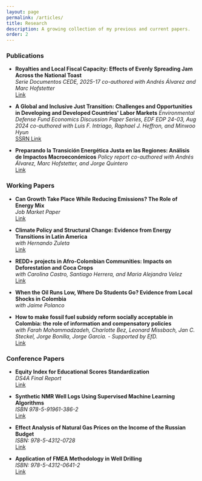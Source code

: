 ```yaml
---
layout: page
permalink: /articles/
title: Research
description: A growing collection of my previous and current papers.
order: 2
---
```


### Publications
- **Royalties and Local Fiscal Capacity: Effects of Evenly Spreading Jam Across the National Toast**  
  *Serie Documentos CEDE, 2025-17*
  *co-authored with Andrés Álvarez and Marc Hofstetter*  
  [Link](https://ideas.repec.org/p/col/000089/021389.html)

- **A Global and Inclusive Just Transition: Challenges and Opportunities in Developing and Developed Countries' Labor Markets**
  *Environmental Defense Fund Economics Discussion Paper Series, EDF EDP 24-03, Aug 2024*
  *co-authored with Luis F. Intriago, Raphael J. Heffron, and Minwoo Hyun*  
  [SSRN Link](https://papers.ssrn.com/sol3/papers.cfm?abstract_id=4927054)

- **Preparando la Transición Energética Justa en las Regiones: Análisis de Impactos Macroeconómicos** 
  *Policy report*
  *co-authored with Andrés Álvarez, Marc Hofstetter, and Jorge Quintero*  
  [Link](https://drive.google.com/file/d/1GrqKq97daDK4Y_TtNg9b-AISaHIokySr/view?usp=sharing)


### Working Papers
- **Can Growth Take Place While Reducing Emissions? The Role of Energy Mix**  
  *Job Market Paper*  
  [Link](https://drive.google.com/file/d/1OYfmpbXXvGDWXk05rwiFRDG5Hy7fEBmC/view?usp=sharing)

- **Climate Policy and Structural Change: Evidence from Energy Transitions in Latin America**  
  *with Hernando Zuleta*  
  [Link](https://drive.google.com/file/d/1DduJE1t9aS-qPoZ3kPA1HDYLHvaDmDIy/view?usp=sharing)

- **REDD+ projects in Afro-Colombian Communities: Impacts on Deforestation and Coca Crops**  
  *with Carolina Castro, Santiago Herrera, and Maria Alejandra Velez*  
  [Link](https://www.youtube.com/watch?v=xU4Jb-72xrM&ab_channel=17thBiennialConference)

- **When the Oil Runs Low, Where Do Students Go? Evidence from Local Shocks in Colombia**  
  *with Jaime Polanco*  
  
- **How to make fossil fuel subsidy reform socially acceptable in Colombia: the role of information and compensatory policies**  
  *with Farah Mohammadzadeh, Charlotte Bez, Leonard Missbach, Jan C. Steckel, Jorge Bonilla, Jorge Garcia. - Supported by EfD.*  
  [Link](https://www.youtube.com/watch?v=xU4Jb-72xrM&ab_channel=17thBiennialConference)
  

### Conference Papers
- **Equity Index for Educational Scores Standardization**  
  *DS4A Final Report*  
  [Link](https://drive.google.com/file/d/1dAOAYl9Zv2LbpIC8MDnJCwkkivqwOJCI/view?usp=sharing)

- **Synthetic NMR Well Logs Using Supervised Machine Learning Algorithms**  
  *ISBN 978-5-91961-386-2*  
  [Link](https://drive.google.com/file/d/1gaiunCyO6SVvDadLXZSwF9eqf6o0Nv4-/view?usp=sharing)

- **Effect Analysis of Natural Gas Prices on the Income of the Russian Budget**  
  *ISBN: 978-5-4312-0728*  
  [Link](https://elibrary.ru/item.asp?id=41324383)

- **Application of FMEA Methodology in Well Drilling**  
  *ISBN: 978-5-4312-0641-2*  
  [Link](https://elibrary.ru/item.asp?id=35659175) 

